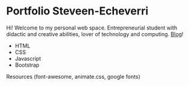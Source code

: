 # Portfolio Steveen-Echeverri

Hi! Welcome to my personal web space.
Entrepreneurial student with didactic and creative abilities, lover of technology and computing.
[Blog](https://styvensoft.github.io/steveen-echeverri/blog.html)!

- HTML
- CSS
- Javascript
- Bootstrap

Resources (font-awesome, animate.css, google fonts)
